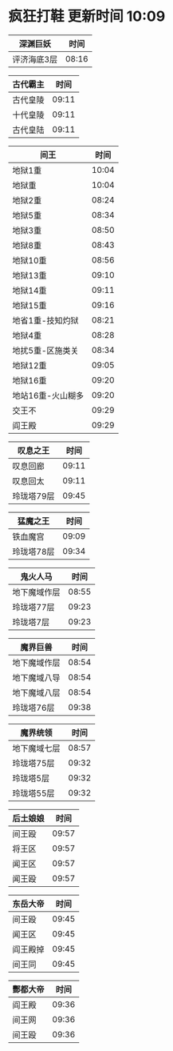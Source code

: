 # 疯狂打鞋 更新时间 10:09

| 深渊巨妖   | 时间    |
|--------|-------|
| 评济海底3层 | 08:16 |

| 古代霸主   | 时间    |
|--------|-------|
| 古代皇陵 | 09:11 |
| 十代皇陵 | 09:11 |
| 古代皇陆 | 09:11 |

| 间王   | 时间    |
|--------|-------|
| 地狱1重 | 10:04 |
| 地狱重 | 10:04 |
| 地狱2重 | 08:24 |
| 地狱5重 | 08:34 |
| 地狱3重 | 08:50 |
| 地狱8重 | 08:43 |
| 地狱10重 | 08:56 |
| 地狱13重 | 09:10 |
| 地狱14重 | 09:11 |
| 地狱15重 | 09:16 |
| 地省1重-技知灼狱 | 08:21 |
| 地狱4重 | 08:28 |
| 地扰5重-区施类关 | 08:34 |
| 地狱12重 | 09:05 |
| 地狱16重 | 09:20 |
| 地站16重-火山糊多 | 09:20 |
| 交王不 | 09:29 |
| 阎王殿 | 09:29 |

| 叹息之王   | 时间    |
|--------|-------|
| 叹息回廊 | 09:11 |
| 叹息回太 | 09:11 |
| 玲珑塔79层 | 09:45 |

| 猛魔之王   | 时间    |
|--------|-------|
| 铁血魔宫 | 09:09 |
| 玲珑塔78层 | 09:34 |

| 鬼火人马   | 时间    |
|--------|-------|
| 地下魔域作层 | 08:55 |
| 玲珑塔77层 | 09:23 |
| 玲珑塔7层 | 09:23 |

| 魔界巨兽   | 时间    |
|--------|-------|
| 地下魔域作层 | 08:54 |
| 地下魔域八导 | 08:54 |
| 地下魔域八层 | 08:54 |
| 玲珑塔76层 | 09:38 |

| 魔界统领   | 时间    |
|--------|-------|
| 地下魔域七层 | 08:57 |
| 玲珑塔75层 | 09:32 |
| 玲珑塔5层 | 09:32 |
| 玲珑塔55层 | 09:32 |

| 后土娘娘   | 时间    |
|--------|-------|
| 间王殴 | 09:57 |
| 将王区 | 09:57 |
| 闻王区 | 09:57 |
| 闻王殴 | 09:57 |

| 东岳大帝   | 时间    |
|--------|-------|
| 间王殴 | 09:45 |
| 闻王区 | 09:45 |
| 阎王殿掉 | 09:45 |
| 间王同 | 09:45 |

| 酆都大帝   | 时间    |
|--------|-------|
| 阎王殿 | 09:36 |
| 间王网 | 09:36 |
| 间王殴 | 09:36 |
